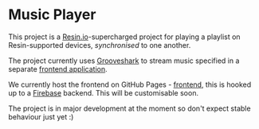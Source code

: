 # Music Player

This project is a [Resin.io][resin]-supercharged project for playing a playlist on Resin-supported devices, *synchronised* to one another.

The project currently uses [Grooveshark][grooveshark] to stream music specified in a separate [frontend application][frontend-code].

We currently host the frontend on GitHub Pages - [frontend][frontend-pages], this is hooked up to a [Firebase][firebase] backend. This will be customisable soon.

The project is in major development at the moment so don't expect stable behaviour just yet :)

[resin]:http://resin.io
[grooveshark]:http://grooveshark.com/
[firebase]:https://www.firebase.com/

[frontend-code]:https://github.com/resin-io/music-player-web-front-end
[frontend-pages]:http://resin-io.github.io/music-player-web-front-end/#/
